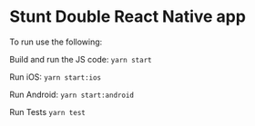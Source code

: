 # Stunt Double React Native app

To run use the following:

Build and run the JS code:
```yarn start```

Run iOS:
```yarn start:ios```

Run Android:
```yarn start:android```

Run Tests
```yarn test```
